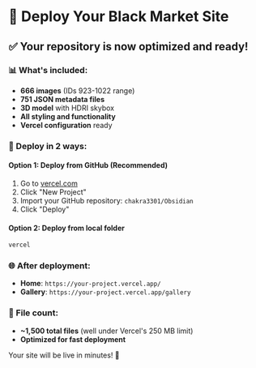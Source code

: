 # 🚀 Deploy Your Black Market Site

## ✅ Your repository is now optimized and ready!

### 📊 What's included:
- **666 images** (IDs 923-1022 range)
- **751 JSON metadata files**
- **3D model** with HDRI skybox
- **All styling and functionality**
- **Vercel configuration** ready

### 🎯 Deploy in 2 ways:

#### Option 1: Deploy from GitHub (Recommended)
1. Go to [vercel.com](https://vercel.com)
2. Click "New Project"
3. Import your GitHub repository: `chakra3301/Obsidian`
4. Click "Deploy"

#### Option 2: Deploy from local folder
```bash
vercel
```

### 🌐 After deployment:
- **Home**: `https://your-project.vercel.app/`
- **Gallery**: `https://your-project.vercel.app/gallery`

### 📁 File count:
- **~1,500 total files** (well under Vercel's 250 MB limit)
- **Optimized for fast deployment**

Your site will be live in minutes! 🎉 